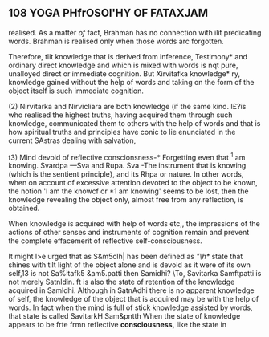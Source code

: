## 108 **YOGA PHfrOSOl'HY OF FATAXJAM**

realised. As a matter *of* fact, Brahman has no connection with ilit predicating words. Brahman is realised only when those words arc forgotten.

Therefore, tlit knowledge that is derived from inference, Testimony\* and ordinary direct knowledge and which is mixed with words is nqt pure, unalloyed direct or immediate cognition. But Xirvitafka knowledge\* ry, knowledge gained without the help of words and taking on the form of the object itself is such immediate cognition.

(2) Nirvitarka and Nirvicliara are both knowledge (if the same kind. I£?is who realised the highest truths, having acquired them through such knowledge, communicated them to others with the help of words and that is how spiritual truths and principles have conic to lie enunciated in the current SAstras dealing with salvation,

t3) Mind devoid of reflective conscionsness-\* Forgetting even that <sup>1</sup> am knowing. Svardpa —Sva and Rupa. Sva -The instrument that is knowing (which is the sentient principle}, and its Rhpa or nature. In other words, when on account of excessive attention devoted to the object to be known, the notion 'I am the knowcf or \*1 am knowing' seems to be lost, then the knowledge revealing the object only, almost free from any reflection, is obtained.

When knowledge is acquired with help of words etc,, the impressions of the actions of other senses and instruments of cognition remain and prevent the complete effacemerit of reflective self-consciousness.

It might l>e urged that as S&m5clh| has been defined as *"\h\** state that shines with tilt light of the object alone and is devoid as it were of its own self,13 is not Sa%itafk5 &am5.patti then Samidhi? \To, Savitarka Samftpatti is not merely Satnldin. ft is also the state of retention of the knowledge acquired in Samldhi. Although in SatnAdhi there is no apparent knowledge of self, the knowledge of the object that is acquired may be with the help of words. In fact when the mind is full of stick knowledge assisted by words, that state is called SavitarkH Sam&pntth When the state of knowledge appears to be frte frmn reflective **consciousness,** like the state in